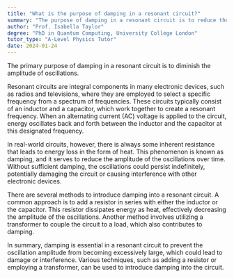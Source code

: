 ```yaml
---
title: "What is the purpose of damping in a resonant circuit?"
summary: "The purpose of damping in a resonant circuit is to reduce the amplitude of oscillations."
author: "Prof. Isabella Taylor"
degree: "PhD in Quantum Computing, University College London"
tutor_type: "A-Level Physics Tutor"
date: 2024-01-24
---
```


The primary purpose of damping in a resonant circuit is to diminish the amplitude of oscillations.

Resonant circuits are integral components in many electronic devices, such as radios and televisions, where they are employed to select a specific frequency from a spectrum of frequencies. These circuits typically consist of an inductor and a capacitor, which work together to create a resonant frequency. When an alternating current (AC) voltage is applied to the circuit, energy oscillates back and forth between the inductor and the capacitor at this designated frequency.

In real-world circuits, however, there is always some inherent resistance that leads to energy loss in the form of heat. This phenomenon is known as damping, and it serves to reduce the amplitude of the oscillations over time. Without sufficient damping, the oscillations could persist indefinitely, potentially damaging the circuit or causing interference with other electronic devices.

There are several methods to introduce damping into a resonant circuit. A common approach is to add a resistor in series with either the inductor or the capacitor. This resistor dissipates energy as heat, effectively decreasing the amplitude of the oscillations. Another method involves utilizing a transformer to couple the circuit to a load, which also contributes to damping.

In summary, damping is essential in a resonant circuit to prevent the oscillation amplitude from becoming excessively large, which could lead to damage or interference. Various techniques, such as adding a resistor or employing a transformer, can be used to introduce damping into the circuit.
    